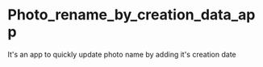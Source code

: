 # Photo_rename_by_creation_data_app
It's an app to quickly update photo name by adding it's creation date
